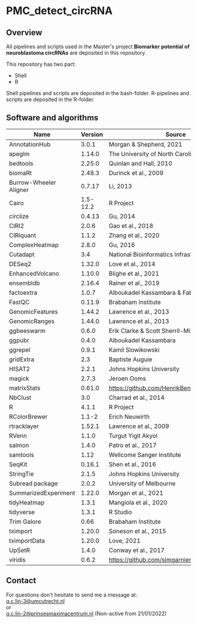 # PMC_detect_circRNA

<h2>Overview</h2>

<p>All pipelines and scripts used in the Master's project <b>Biomarker potential of neuroblastoma circRNAs</b> are deposited in this repository.

<p>This repository has two part:</p>
<ul>
    <li>Shell</li>
    <li>R</li>
</ul>

<p>Shell pipelines and scripts are deposited in the bash-folder. R-pipelines and scripts are deposited in the R-folder.<p>

<h2>Software and algorithms</h2>

|**Name**              |**Version**|**Source**                                            |**Identifier**                                                                                                          |
|----------------------|-----------|------------------------------------------------------|------------------------------------------------------------------------------------------------------------------------|
|AnnotationHub         |3.0.1      |Morgan & Shepherd, 2021                               |https://bioconductor.org/packages/release/bioc/vignettes/AnnotationHub/inst/doc/AnnotationHub.html          |
|apeglm                |1.14.0     |The University of North Carolina at Chapel Hill       |DOI: 10.18129/B9.bioc.apeglm                                                                                            |
|bedtools              |2.25.0     |Quinlan and Hall, 2010                                |RRID:SCR\_006646                                                                                                        |
|biomaRt               |2.48.3     |Durinck et al., 2009                                  |RRID:SCR\_019214                                                                                                        |
|Burrow-Wheeler Aligner|0.7.17     |Li, 2013                                              |RRID:SCR\_010910                                                                                                        |
|Cairo                 |1.5-12.2   |R Project                                             |http://www.rforge.net/Cairo/                                                                                            |
|circlize              |0.4.13     |Gu, 2014                                              |RRID:SCR\_002141                                                                                                        |
|CIRI2                 |2.0.6      |Gao et al., 2018                                      |https://ciri-cookbook.readthedocs.io/en/latest/                                                                         |
|CIRIquant             |1.1.2      |Zhang et al., 2020                                    |https://ciri-cookbook.readthedocs.io/en/latest/                                                                         |
|ComplexHeatmap        |2.8.0      |Gu, 2016                                              |RRID:SCR\_017270                                                                                                        |
|Cutadapt              |3.4        |National Bioinformatics Infrastructure Sweden         |RRID:SCR\_011841                                                                                                        |
|DESeq2                |1.32.0     |Love et al., 2014                                     |RRID:SCR\_015687                                                                                                        |
|EnhancedVolcano       |1.10.0     |Blighe et al., 2021                                   |RRID:SCR\_018931                                                                                                        |
|ensembldb             |2.16.4     |Rainer et al., 2019                                   |RRID:SCR\_019103                                                                                                        |
|factoextra            |1.0.7      |Alboukadel Kassambara & Fabian Mundt                  |RRID:SCR\_016692                                                                                                        |
|FastQC                |0.11.9     |Brabaham Institute                                    |RRID:SCR\_014583                                                                                                        |
|GenomicFeatures       |1.44.2     |Lawrence et al., 2013                                 |RRID:SCR\_016960                                                                                                        |
|GenomicRanges         |1.44.0     |Lawrence et al., 2013                                 |RRID:SCR\_000025                                                                                                        |
|ggbeeswarm            |0.6.0      |Erik Clarke & Scott Sherril-Mix                       |https://cran.r-project.org/web/packages/ggbeeswarm/vignettes/usageExamples.pdf                                      |
|ggpubr                |0.4.0      |Alboukadel Kassambara                                 |RRID:SCR\_021139                                                                                                        |
|ggrepel               |0.9.1      |Kamil Slowikowski                                     |RRID:SCR\_017393                                                                                                        |
|gridExtra             |2.3        |Baptiste Auguie                                       |https://cran.r-project.org/web/packages/gridExtra/vignettes/arrangeGrob.html                                        |
|HISAT2                |2.2.1      |Johns Hopkins University                              |RRID:SCR\_015530                                                                                                        |
|magick                |2.7.3      |Jeroen Ooms                                           |https://cran.r-project.org/web/packages/magick/vignettes/intro.html                                                 |
|matrixStats           |0.61.0     |https://github.com/HenrikBengtsson/matrixStats|https://cran.rstudio.com/web/packages/matrixStats/vignettes/matrixStats-methods.html                            |
|NbClust               |3.0        |Charrad et al., 2014                                  |https://sites.google.com/site/malikacharrad/research/nbclust-package/                                       |
|R                     |4.1.1      |R Project                                             |RRID:SCR\_001905                                                                                                        |
|RColorBrewer          |1.1-2      |Erich Neuwirth                                        |https://www.r-graph-gallery.com/38-rcolorbrewers-palettes.html                                                      |
|rtracklayer           |1.52.1     |Lawrence et al., 2009                                 |RRID:SCR\_021325                                                                                                        |
|RVenn                 |1.1.0      |Turgut Yigit Akyol                                    |https://cran.r-project.org/web/packages/RVenn/vignettes/vignette.html                                               |
|salmon                |1.4.0      |Patro et al., 2017                                    |https://combine-lab.github.io/salmon/                                                                                   |
|samtools              |1.12       |Wellcome Sanger Institute                             |RRID:SCR\_002105                                                                                                        |
|SeqKit                |0.16.1     |Shen et al., 2016                                     |http://bioinf.shenwei.me/seqkit/                                                                                        |
|StringTie             |2.1.5      |Johns Hopkins University                              |RRID:SCR\_016323                                                                                                        |
|Subread package       |2.0.2      |University of Melbourne                               |RRID:SCR\_009803                                                                                                        |
|SummarizedExperiment  |1.22.0     |Morgan et al., 2021                                   |https://bioconductor.org/packages/release/bioc/vignettes/SummarizedExperiment/inst/doc/SummarizedExperiment.html|
|tidyHeatmap           |1.3.1      |Mangiola et al., 2020                                 |https://cran.r-project.org/web/packages/tidyHeatmap/vignettes/introduction.html                         |
|tidyverse             |1.3.1      |R Studio                                              |RRID:SCR\_019186                                                                                                        |
|Trim Galore           |0.66       |Brabaham Institute                                    |RRID:SCR\_011847                                                                                                        |
|tximport              |1.20.0     |Soneson et al., 2015                                  |RRID:SCR\_016752                                                                                                        |
|tximportData          |1.20.0     |Love, 2021                                            |DOI: 10.18129/B9.bioc.tximportData                                                                                      |
|UpSetR                |1.4.0      |Conway et al., 2017                                   |https://cran.r-project.org/web/packages/UpSetR/vignettes/basic.usage.html                                           |
|viridis               |0.6.2      |https://github.com/sjmgarnier/viridis/            |RRID:SCR\_016696                                                                                                        |
<h2>Contact</h2>
<p>For questions don't hesitate to send me a message at:
<br>
    <a href="mailto:q.c.lin-3@umcutrecht.nl">q.c.lin-3@umcutrecht.nl</a>
<br>or<br>
    <a href="mailto:q.c.lin-2@prinsesmaximacentrum.nl">q.c.lin-2@prinsesmaximacentrum.nl</a> (Non-active from 21/01/2022)
</p>
